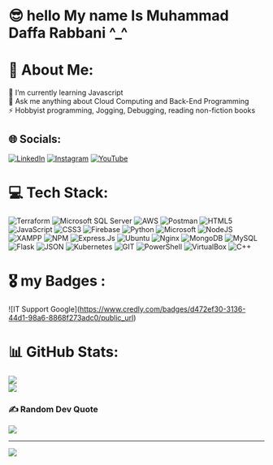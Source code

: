 # 😎 hello My name Is Muhammad Daffa Rabbani ^_^

# 💫 About Me:
🌱 I’m currently learning Javascript <br>💬 Ask me anything about Cloud Computing and Back-End Programming<br>⚡ Hobbyist programming, Jogging, Debugging, reading non-fiction books


## 🌐 Socials:
 [![LinkedIn](https://img.shields.io/badge/linkedin-%230077B5.svg?style=for-the-badge&logo=linkedin&logoColor=white)](https://www.linkedin.com/in/daffarabbani/) [![Instagram](https://img.shields.io/badge/Instagram-%23E4405F.svg?logo=Instagram&logoColor=white)](https://www.instagram.com/neo_rival67/) [![YouTube](https://img.shields.io/badge/YouTube-%23FF0000.svg?style=for-the-badge&logo=YouTube&logoColor=white)](https://www.youtube.com/@The-Foundation) 

# 💻 Tech Stack:
![Terraform](https://img.shields.io/badge/Terraform-7B42BC?style=for-the-badge&logo=terraform&logoColor=white) ![Microsoft SQL Server](https://img.shields.io/badge/Microsoft%20SQL%20Server-CC2927?style=for-the-badge&logo=microsoft%20sql%20server&logoColor=white) ![AWS](https://img.shields.io/badge/AWS-%23FF9900.svg?style=for-the-badge&logo=amazon-aws&logoColor=white) ![Postman](https://img.shields.io/badge/Postman-FF6C37?style=for-the-badge&logo=Postman&logoColor=white) ![HTML5](https://img.shields.io/badge/html5-%23E34F26.svg?style=for-the-badge&logo=html5&logoColor=white) ![JavaScript](https://img.shields.io/badge/javascript-%23323330.svg?style=for-the-badge&logo=javascript&logoColor=%23F7DF1E) ![CSS3](https://img.shields.io/badge/css3-%231572B6.svg?style=for-the-badge&logo=css3&logoColor=white) ![Firebase](https://img.shields.io/badge/firebase-%23039BE5.svg?style=for-the-badge&logo=firebase) ![Python](https://img.shields.io/badge/Python-FFD43B?style=for-the-badge&logo=python&logoColor=blue) ![Microsoft](https://img.shields.io/badge/Microsoft-666666?style=for-the-badge&logo=microsoft&logoColor=white) ![NodeJS](https://img.shields.io/badge/node.js-6DA55F?style=for-the-badge&logo=node.js&logoColor=white) ![XAMPP](https://img.shields.io/badge/Xampp-F37623?style=for-the-badge&logo=xampp&logoColor=white) ![NPM](https://img.shields.io/badge/NPM-%23000000.svg?style=for-the-badge&logo=npm&logoColor=white) ![Express.Js](https://img.shields.io/badge/Express.js-000000?style=for-the-badge&logo=express&logoColor=white) ![Ubuntu](https://img.shields.io/badge/Ubuntu-E95420?style=for-the-badge&logo=ubuntu&logoColor=white) ![Nginx](https://img.shields.io/badge/nginx-%23009639.svg?style=for-the-badge&logo=nginx&logoColor=white) ![MongoDB](https://img.shields.io/badge/MongoDB-%234ea94b.svg?style=for-the-badge&logo=mongodb&logoColor=white) ![MySQL](https://img.shields.io/badge/mysql-%2300f.svg?style=for-the-badge&logo=mysql&logoColor=white) ![Flask](https://img.shields.io/badge/Flask-000000?style=for-the-badge&logo=flask&logoColor=white) ![JSON](https://img.shields.io/badge/json-5E5C5C?style=for-the-badge&logo=json&logoColor=white) ![Kubernetes](https://img.shields.io/badge/kubernetes-%23326ce5.svg?style=for-the-badge&logo=kubernetes&logoColor=white)
![GIT](https://img.shields.io/badge/GIT-E44C30?style=for-the-badge&logo=git&logoColor=white) ![PowerShell](https://img.shields.io/badge/powershell-5391FE?style=for-the-badge&logo=powershell&logoColor=white) ![VirtualBox](https://img.shields.io/badge/VirtualBox-21416b?style=for-the-badge&logo=VirtualBox&logoColor=white)
![C++](https://img.shields.io/badge/c++-%2300599C.svg?style=for-the-badge&logo=c%2B%2B&logoColor=white)

# 🎖 my Badges :
!\[IT Support Google\](https://www.credly.com/badges/d472ef30-3136-44d1-98a6-8868f273adc0/public_url)

# 📊 GitHub Stats:
![](https://github-readme-streak-stats.herokuapp.com/?user=neorival67)<br/>
![](https://github-readme-streak-stats.herokuapp.com/?user=neorival67&theme=dark)<br/>


### ✍️ Random Dev Quote
![](https://quotes-github-readme.vercel.app/api?type=horizontal&theme=radical)


---
[![](https://visitcount.itsvg.in/api?id=thq642&icon=0&color=0)](https://visitcount.itsvg.in)
